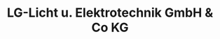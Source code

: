 ---
title: "LG-Licht u. Elektrotechnik GmbH & Co KG"
url: /graz/lg-licht-u-elektrotechnik-gmbh-und-co-kg/
shop: Allgemein
---